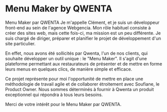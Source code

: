 # Menu Maker by QWENTA

Menu Maker par QWENTA
Je m'appelle Clément, et je suis un développeur front-end au sein de l'agence Webgencia. Mon rôle habituel consiste à créer des sites web, mais cette fois-ci, ma mission est un peu différente. Je suis chargé de diriger, préparer et planifier le projet de développement d'un site particulier.

En effet, nous avons été sollicités par Qwenta, l'un de nos clients, qui souhaite développer un outil unique : le "Menu Maker". Il s'agit d'une plateforme permettant aux restaurateurs de présenter et de mettre en forme leurs menus en quelques clics, de manière simple et efficace.

Ce projet représente pour moi l'opportunité de mettre en place une méthodologie de travail agile et de collaborer étroitement avec Soufiane, le Product Owner. Nous sommes déterminés à fournir à Qwenta un produit exceptionnel qui répondra à tous leurs besoins.



Merci de votre intérêt pour le Menu Maker par QWENTA.
